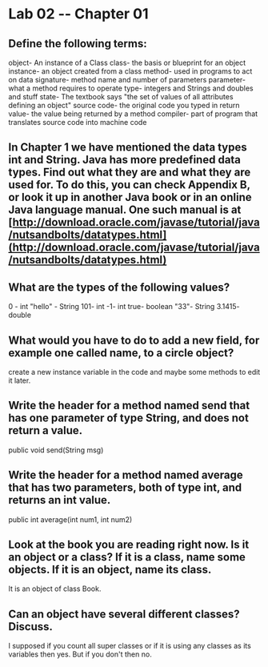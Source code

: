 # Lab 02 -- Chapter 01

## Define the following terms:
object- An instance of a Class
class- the basis or blueprint for an object
instance- an object created from a class
method- used in programs to act on data
signature- method name and number of parameters
parameter- what a method requires to operate
type- integers and Strings and doubles and stuff
state- The textbook says "the set of values of all attributes defining an object"
source code- the original code you typed in
return value- the value being returned by a method
compiler- part of program that translates source code into machine code

## In Chapter 1 we have mentioned the data types int and String. Java has more predefined data types. Find out what they are and what they are used for. To do this, you can check Appendix B, or look it up in another Java book or in an online Java language manual. One such manual is at [http://download.oracle.com/javase/tutorial/java/nutsandbolts/datatypes.html](http://download.oracle.com/javase/tutorial/java/nutsandbolts/datatypes.html)

## What are the types of the following values?
0 - int
"hello" - String
101- int
-1- int
true- boolean
"33"- String
3.1415- double

## What would you have to do to add a new field, for example one called name, to a circle object?

create a new instance variable in the code and maybe some methods to edit it later.

## Write the header for a method named send that has one parameter of type String, and does not return a value.

public void send(String msg)

## Write the header for a method named average that has two parameters, both of type int, and returns an int value.

public int average(int num1, int num2)

## Look at the book you are reading right now. Is it an object or a class? If it is a class, name some objects. If it is an object, name its class.

It is an object of class Book.

## Can an object have several different classes? Discuss.

I supposed if you count all super classes or if it is using any classes as its
variables then yes. But if you don't then no.

